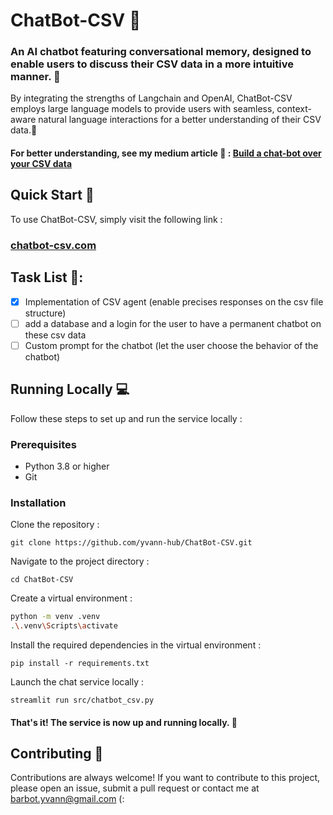 # ChatBot-CSV 🤖

### An AI chatbot featuring conversational memory, designed to enable users to discuss their CSV data in a more intuitive manner. 📄
By integrating the strengths of Langchain and OpenAI, ChatBot-CSV employs large language models to provide users with seamless, context-aware natural language interactions for a better understanding of their CSV data.🧠
#### For better understanding, see my medium article 🖖 : [Build a chat-bot over your CSV data](https://medium.com/@yvann-ba/build-a-chatbot-on-your-csv-data-with-langchain-and-openai-ed121f85f0cd)
## Quick Start 🚀
To use ChatBot-CSV, simply visit the following link :

### [chatbot-csv.com](https://chatbot-csv.com/)

## Task List 📝:
- [x] Implementation of CSV agent (enable precises responses on the csv file structure)
- [ ] add a database and a login for the user to have a permanent chatbot on these csv data
- [ ] Custom prompt for the chatbot (let the user choose the behavior of the chatbot)

## Running Locally 💻
Follow these steps to set up and run the service locally :

### Prerequisites
- Python 3.8 or higher
- Git

### Installation
Clone the repository :

`git clone https://github.com/yvann-hub/ChatBot-CSV.git`


Navigate to the project directory :

`cd ChatBot-CSV`


Create a virtual environment :
```bash
python -m venv .venv
.\.venv\Scripts\activate
```

Install the required dependencies in the virtual environment :

`pip install -r requirements.txt`


Launch the chat service locally :

`streamlit run src/chatbot_csv.py`

#### That's it! The service is now up and running locally. 🤗

## Contributing 🙌
Contributions are always welcome! If you want to contribute to this project, please open an issue, submit a pull request or contact me at barbot.yvann@gmail.com (:



